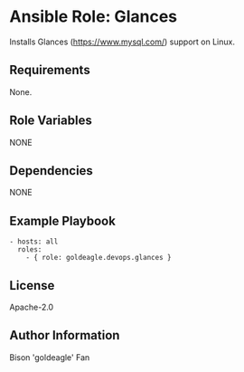 # Ansible Role: Glances

Installs Glances (https://www.mysql.com/) support on Linux.

## Requirements

None.

## Role Variables

NONE

## Dependencies

NONE

## Example Playbook

    - hosts: all
      roles:
        - { role: goldeagle.devops.glances }

## License

Apache-2.0

## Author Information

Bison 'goldeagle' Fan
